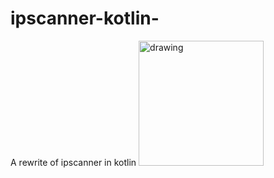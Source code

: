 # ipscanner-kotlin-
A rewrite of ipscanner in kotlin
<img src="drawing.jpg" alt="drawing" width="200"/>

